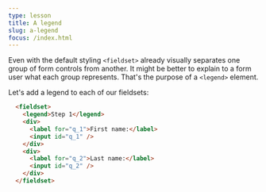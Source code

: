 ```yaml
---
type: lesson
title: A legend
slug: a-legend
focus: /index.html
---
```


Even with the default styling `<fieldset>` already visually separates one group of form controls from another. 
It might be better to explain to a form user what each group represents. That's the purpose of a `<legend>` element. 

Let's add a legend to each of our fieldsets:

```html add={2}
  <fieldset>
    <legend>Step 1</legend>
    <div>
      <label for="q_1">First name:</label>
      <input id="q_1" />
    </div>
    <div>
      <label for="q_2">Last name:</label>
      <input id="q_2" />
    </div>
  </fieldset>
```